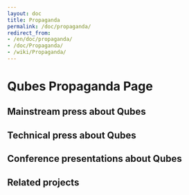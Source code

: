 ```yaml
---
layout: doc
title: Propaganda
permalink: /doc/propaganda/
redirect_from:
- /en/doc/propaganda/
- /doc/Propaganda/
- /wiki/Propaganda/
---
```


Qubes Propaganda Page
=====================

Mainstream press about Qubes
----------------------------

Technical press about Qubes
---------------------------

Conference presentations about Qubes
------------------------------------

Related projects
----------------
